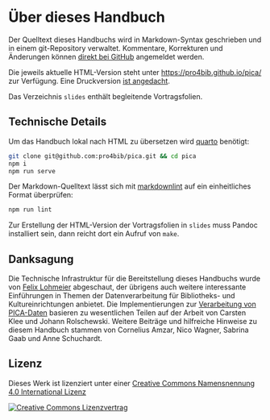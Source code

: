 # Über dieses Handbuch

Der Quelltext dieses Handbuchs wird in Markdown-Syntax geschrieben und in einem git-Repository verwaltet. Kommentare, Korrekturen und Änderungen können [direkt bei GitHub](https://github.com/pro4bib/pica) angemeldet werden.

Die jeweils aktuelle HTML-Version steht unter <https://pro4bib.github.io/pica/> zur Verfügung. Eine Druckversion [ist angedacht](https://github.com/pro4bib/pica/issues/1).

Das Verzeichnis `slides` enthält begleitende Vortragsfolien.

## Technische Details

Um das Handbuch lokal nach HTML zu übersetzen wird [quarto](https://quarto.org/) benötigt:

~~~bash
git clone git@github.com:pro4bib/pica.git && cd pica
npm i
npm run serve
~~~

Der Markdown-Quelltext lässt sich mit [markdownlint](https://www.npmjs.com/package/markdownlint) auf ein einheitliches Format überprüfen:

~~~bash
npm run lint
~~~

Zur Erstellung der HTML-Version der Vortragsfolien in `slides` muss Pandoc installiert sein, dann reicht dort ein Aufruf von `make`.

## Danksagung

Die Technische Infrastruktur für die Bereitstellung dieses Handbuchs wurde von [Felix Lohmeier](https://felixlohmeier.de/) abgeschaut, der übrigens auch weitere interessante Einführungen in Themen der Datenverarbeitung für Bibliotheks- und Kultureinrichtungen anbietet. Die Implementierungen zur [Verarbeitung von PICA-Daten](verarbeitung) basieren zu wesentlichen Teilen auf der Arbeit von Carsten Klee und Johann Rolschewski. Weitere Beiträge und hilfreiche Hinweise zu diesem Handbuch stammen von Cornelius Amzar, Nico Wagner, Sabrina Gaab und Anne Schuchardt.

## Lizenz

Dieses Werk ist lizenziert unter einer [Creative Commons Namensnennung 4.0 International Lizenz](http://creativecommons.org/licenses/by/4.0/)

[![Creative Commons Lizenzvertrag](https://i.creativecommons.org/l/by/4.0/88x31.png)](http://creativecommons.org/licenses/by/4.0/)
